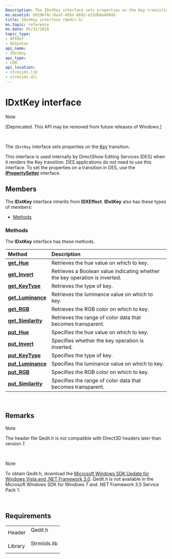 ```yaml
---
Description: The IDxtKey interface sets properties on the Key transition.This interface is used internally by DirectShow Editing Services (DES) when it renders the Key transition.
ms.assetid: b929bf0c-8aaf-456e-b692-e23d88e480dd
title: IDxtKey interface (Qedit.h)
ms.topic: reference
ms.date: 05/31/2018
topic_type: 
- APIRef
- kbSyntax
api_name: 
- IDxtKey
api_type: 
- COM
api_location: 
- strmiids.lib
- strmiids.dll
---
```


# IDxtKey interface

> [!Note]  
> \[Deprecated. This API may be removed from future releases of Windows.\]

 

The `IDxtKey` interface sets properties on the [Key](key-transition.md) transition.

This interface is used internally by DirectShow Editing Services (DES) when it renders the Key transition. DES applications do not need to use this interface. To set the properties on a transition in DES, use the [**IPropertySetter**](ipropertysetter.md) interface.

## Members

The **IDxtKey** interface inherits from **IDXEffect**. **IDxtKey** also has these types of members:

-   [Methods](#methods)

### Methods

The **IDxtKey** interface has these methods.



| Method                                            | Description                                                                            |
|:--------------------------------------------------|:---------------------------------------------------------------------------------------|
| [**get\_Hue**](idxtkey-get-hue.md)               | Retrieves the hue value on which to key.<br/>                                    |
| [**get\_Invert**](idxtkey-get-invert.md)         | Retrieves a Boolean value indicating whether the key operation is inverted.<br/> |
| [**get\_KeyType**](idxtkey-get-keytype.md)       | Retrieves the type of key.<br/>                                                  |
| [**get\_Luminance**](idxtkey-get-luminance.md)   | Retrieves the luminance value on which to key.<br/>                              |
| [**get\_RGB**](idxtkey-get-rgb.md)               | Retrieves the RGB color on which to key.<br/>                                    |
| [**get\_Similarity**](idxtkey-get-similarity.md) | Retrieves the range of color data that becomes transparent.<br/>                 |
| [**put\_Hue**](idxtkey-put-hue.md)               | Specifies the hue value on which to key.<br/>                                    |
| [**put\_Invert**](idxtkey-put-invert.md)         | Specifies whether the key operation is inverted.<br/>                            |
| [**put\_KeyType**](idxtkey-put-keytype.md)       | Specifies the type of key.<br/>                                                  |
| [**put\_Luminance**](idxtkey-put-luminance.md)   | Specifies the luminance value on which to key.<br/>                              |
| [**put\_RGB**](idxtkey-put-rgb.md)               | Specifies the RGB color on which to key.<br/>                                    |
| [**put\_Similarity**](idxtkey-put-similarity.md) | Specifies the range of color data that becomes transparent.<br/>                 |



 

## Remarks

> [!Note]  
> The header file Qedit.h is not compatible with Direct3D headers later than version 7.

 

> [!Note]  
> To obtain Qedit.h, download the [Microsoft Windows SDK Update for Windows Vista and .NET Framework 3.0](https://msdn.microsoft.com/windowsvista/bb980924.aspx). Qedit.h is not available in the Microsoft Windows SDK for Windows 7 and .NET Framework 3.5 Service Pack 1.

 

## Requirements



|                    |                                                                                         |
|--------------------|-----------------------------------------------------------------------------------------|
| Header<br/>  | <dl> <dt>Qedit.h</dt> </dl>      |
| Library<br/> | <dl> <dt>Strmiids.lib</dt> </dl> |



 

 




